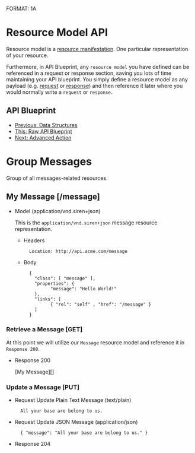 FORMAT: 1A

# Resource Model API
Resource model is a [resource manifestation](http://www.w3.org/TR/di-gloss/#def-resource-manifestation).
One particular representation of your resource.

Furthermore, in API Blueprint, any `resource model` you have defined can be
referenced in a request or response section, saving you lots of time
maintaining your API blueprint. You simply define a resource model as any
payload (e.g. [request](https://github.com/apiaryio/api-blueprint/blob/master/examples/06.%20Requests.md)
or [response](https://github.com/apiaryio/api-blueprint/blob/master/examples/5.%20Responses.md))
and then reference it later where you would normally write a `request` or
`response`.

## API Blueprint
+ [Previous: Data Structures](10.%20Data%20Structures.md)
+ [This: Raw API Blueprint](https://raw.github.com/apiaryio/api-blueprint/master/examples/11.%20Resource%20Model.md)
+ [Next: Advanced Action](12.%20Advanced%20Action.md)

# Group Messages
Group of all messages-related resources.

## My Message [/message]

+ Model (application/vnd.siren+json)

    This is the `application/vnd.siren+json` message resource representation.

    + Headers

            Location: http://api.acme.com/message

    + Body

            {
              "class": [ "message" ],
              "properties": {
                    "message": "Hello World!"
              },
              "links": [
                    { "rel": "self" , "href": "/message" }
              ]
            }

### Retrieve a Message [GET]
At this point we will utilize our `Message` resource model and reference it in
`Response 200`.

+ Response 200

    [My Message][]

### Update a Message [PUT]

+ Request Update Plain Text Message (text/plain)

        All your base are belong to us.

+ Request Update JSON Message (application/json)

        { "message": "All your base are belong to us." }

+ Response 204

